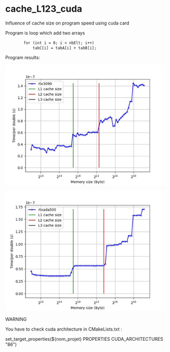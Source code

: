 # cache_L123_cuda
Influence of cache size on program speed using cuda card


Program is loop which add two arrays

			for (int i = 0; i < nbElt; i++)
				tabC[i] = tabA[i] + tabB[i];

Program results:

![rtx3090](figure_rtx3090.jpeg)

![rtxada500](figure_rtxada500.jpeg)



WARNING 

You have to check cuda architecture in CMakeLists.txt :

set_target_properties(${nom_projet} PROPERTIES CUDA_ARCHITECTURES "86")